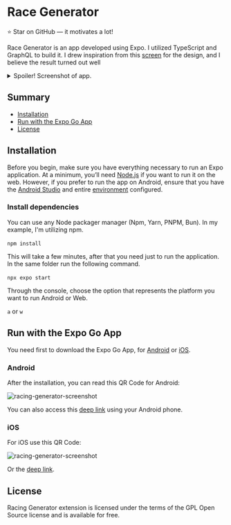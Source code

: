 # Race Generator

:star: Star on GitHub — it motivates a lot!

Race Generator is an app developed using Expo. I utilized TypeScript and GraphQL to build it. 
I drew inspiration from this [screen](https://dribbble.com/shots/6923463-Sports-News-App) for the design, and I believe the result turned out well

<details>
  <summary>Spoiler! Screenshot of app.</summary>
  <img src="/screenshot.png" alt="racing-generator-screenshot" height="400"/>
</details>

## Summary

- [Installation](#installation)
- [Run with the Expo Go App](#installation)
- [License](#license)

## Installation

Before you begin, make sure you have everything necessary to run an Expo application. At a minimum, you’ll need [Node.js](https://nodejs.org/en/learn/getting-started/how-to-install-nodejs) if you want to run it on the web. However, if you prefer to run the app on Android, ensure that you have the [Android Studio](https://developer.android.com/studio/install) and entire [environment](https://developer.android.com/tools/variables) configured.

### Install dependencies

You can use any Node packager manager (Npm, Yarn, PNPM, Bun). In my example, I'm utilizing npm.

```npm install```

This will take a few minutes, after that you need just to run the application. In the same folder run the following command.

`npx expo start`

Through the console, choose the option that represents the platform you want to run Android or Web.

 `a`  or `w` 

## Run with the Expo Go App

You need first to download the Expo Go App, for [Android](https://play.google.com/store/apps/details?id=host.exp.exponent&referrer=www) or [iOS](https://itunes.apple.com/app/apple-store/id982107779).

### Android

After the installation, you can read this QR Code for Android:

<img src="/eas-android.svg" alt="racing-generator-screenshot" height="250"/>

You can also access this [deep link](exp://u.expo.dev/update/13bd2292-1fec-479d-9550-b210296b4fef) using your Android phone.

### iOS

For iOS use this QR Code:

<img src="/eas-ios.svg" alt="racing-generator-screenshot" height="250"/>

Or the [deep link](exp://u.expo.dev/update/fdbb6ac8-b519-493b-81d2-ebaafcea2129).

## License

Racing Generator extension is licensed under the terms of the GPL Open Source
license and is available for free.
